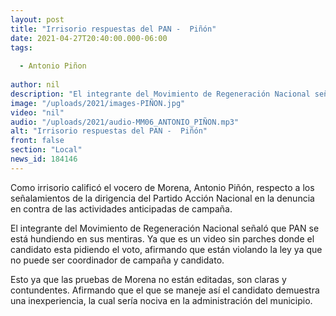 ```yaml
---
layout: post
title: "Irrisorio respuestas del PAN -  Piñón"
date: 2021-04-27T20:40:00.000-06:00
tags:
  
  - Antonio Piñon
  
author: nil
description: "El integrante del Movimiento de Regeneración Nacional señaló que PAN se está hundiendo en sus mentiras."
image: "/uploads/2021/images-PIÑON.jpg"
video: "nil"
audio: "/uploads/2021/audio-MM06_ANTONIO_PIÑON.mp3"
alt: "Irrisorio respuestas del PAN -  Piñón"
front: false
section: "Local"
news_id: 184146
---
```


Como irrisorio calificó el vocero de Morena, Antonio Piñón, respecto a los señalamientos de la dirigencia del Partido Acción Nacional en la denuncia en contra de las actividades anticipadas de campaña. 

El integrante del Movimiento de Regeneración Nacional señaló que PAN se está hundiendo en sus mentiras. Ya que es un video sin parches donde el candidato esta pidiendo el voto, afirmando que están violando la ley ya que no puede ser coordinador de campaña y candidato.

Esto ya que las pruebas de Morena no están editadas, son claras y contundentes. Afirmando que el que se maneje así el candidato demuestra una inexperiencia, la cual sería nociva en la administración del municipio.
